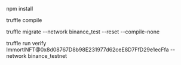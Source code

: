 npm install

truffle compile

truffle migrate --network binance_test --reset --compile-none

truffle run verify ImmortlNFT@0x8d08767D8b98E231977d62ceE8D7FfD29e1ecFfa --network binance_testnet